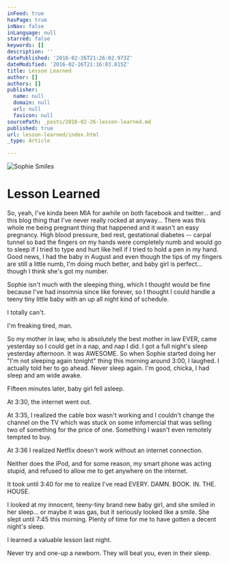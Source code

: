 ```yaml
---
inFeed: true
hasPage: true
inNav: false
inLanguage: null
starred: false
keywords: []
description: ''
datePublished: '2016-02-26T21:26:02.973Z'
dateModified: '2016-02-26T21:16:03.815Z'
title: Lesson Learned
author: []
authors: []
publisher:
  name: null
  domain: null
  url: null
  favicon: null
sourcePath: _posts/2016-02-26-lesson-learned.md
published: true
url: lesson-learned/index.html
_type: Article

---
```

![Sophie Smiles](https://the-grid-user-content.s3-us-west-2.amazonaws.com/0985823e-f964-4d44-9b5a-37ec658f3ea7.JPG)

# Lesson Learned

So, yeah, I've kinda been MIA for awhile on both facebook and twitter... and this blog thing that I've never really rocked at anyway... There was this whole me being pregnant thing that happened and it wasn't an easy pregnancy. High blood pressure, bed rest, gestational diabetes -- carpal tunnel so bad the fingers on my hands were completely numb and would go to sleep if I tried to type and hurt like hell if I tried to hold a pen in my hand. Good news, I had the baby in August and even though the tips of my fingers are still a little numb, I'm doing much better, and baby girl is perfect... though I think she's got my number.

Sophie isn't much with the sleeping thing, which I thought would be fine because I've had insomnia since like forever, so I thought I could handle a teeny tiny little baby with an up all night kind of schedule.

I totally can't.

I'm freaking tired, man.

So my mother in law, who is absolutely the best mother in law EVER, came yesterday so I could get in a nap, and nap I did. I got a full night's sleep yesterday afternoon. It was AWESOME. So when Sophie started doing her "I'm not sleeping again tonight" thing this morning around 3:00, I laughed. I actually told her to go ahead. Never sleep again. I'm good, chicka, I had sleep and am wide awake.

Fifteen minutes later, baby girl fell asleep.

At 3:30, the internet went out.

At 3:35, I realized the cable box wasn't working and I couldn't change the channel on the TV which was stuck on some infomercial that was selling two of something for the price of one. Something I wasn't even remotely tempted to buy.

At 3:36 I realized Netflix doesn't work without an internet connection.

Neither does the iPod, and for some reason, my smart phone was acting stupid, and refused to allow me to get anywhere on the internet.

It took until 3:40 for me to realize I've read EVERY. DAMN. BOOK. IN. THE. HOUSE.

I looked at my innocent, teeny-tiny brand new baby girl, and she smiled in her sleep... or maybe it was gas, but it seriously looked like a smile. She slept until 7:45 this morning. Plenty of time for me to have gotten a decent night's sleep.

I learned a valuable lesson last night.

Never try and one-up a newborn. They will beat you, even in their sleep.